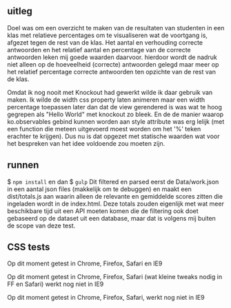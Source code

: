 ## uitleg
Doel was om een overzicht te maken van de resultaten van studenten in een klas met relatieve percentages om te visualiseren wat de voortgang is, afgezet tegen de rest van de klas.
Het aantal en verhouding correcte antwoorden en het relatief aantal en percentage van de correcte antwoorden leken mij goede waarden daarvoor.
hierdoor wordt de nadruk niet alleen op de hoeveelheid (correcte) antwoorden gelegd maar meer op het relatief percentage correcte antwoorden ten opzichte van de rest van de klas.

Omdat ik nog nooit met Knockout had gewerkt wilde ik daar gebruik van maken.
Ik wilde de width css property laten animeren maar een width percentage toepassen later dan dat de view gerendered is was wat te hoog gegrepen als "Hello World" met knockout zo bleek.
En de de manier waarop ko.observables gebind kunnen worden aan style attribute was erg lelijk (met een function die meteen uitgevoerd moest worden om het '%' teken erachter te krijgen).
Dus nu is dat opgezet met statische waarden wat voor het bespreken van het idee voldoende zou moeten zijn.

## runnen
$ `npm install` en dan $ `gulp`
Dit filtered en parsed eerst de Data/work.json in een aantal json files (makkelijk om te debuggen) en maakt een dist/totals.js aan waarin alleen de relevante en gemiddelde scores zitten die ingeladen wordt in de index.html.
Deze totals zouden eigenlijk met wat meer beschikbare tijd uit een API moeten komen die de filtering ook doet gebaseerd op de dataset uit een database, maar dat is volgens mij buiten de scope van deze test.

## CSS tests
[Header test]: http://output.jsbin.com/nudisa
Op dit moment getest in Chrome, Firefox, Safari en IE9

[Header test 2]: https://jsbin.com/hovoxe/
Op dit moment getest in Chrome, Firefox, Safari (wat kleine tweaks nodig in FF en Safari) werkt nog niet in IE9

[Grid test]: https://output.jsbin.com/hajoqa/
Op dit moment getest in Chrome, Firefox, Safari, werkt nog niet in IE9

